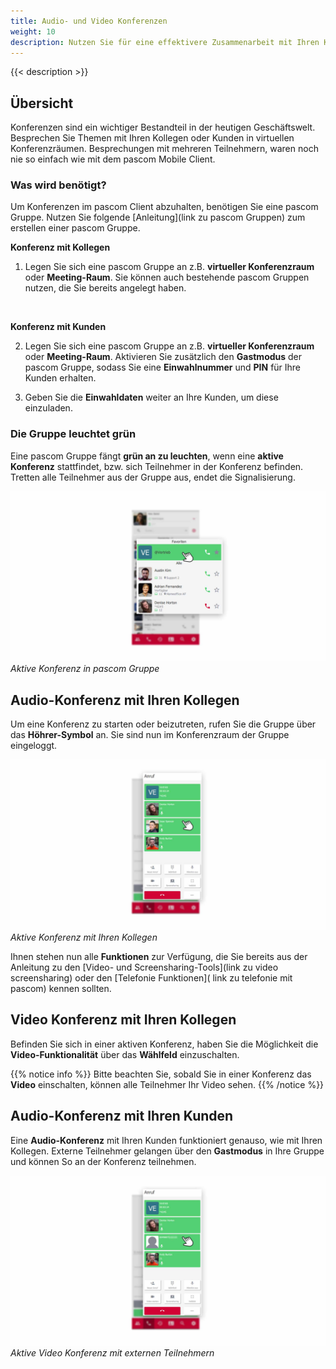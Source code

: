 ```yaml
---
title: Audio- und Video Konferenzen
weight: 10
description: Nutzen Sie für eine effektivere Zusammenarbeit mit Ihren Kollegen und Kunden die Konferenz-Tools des pascom Mobile Client
---
```

 
{{< description >}}


## Übersicht


Konferenzen sind ein wichtiger Bestandteil in der heutigen Geschäftswelt. Besprechen Sie Themen mit Ihren Kollegen oder Kunden in virtuellen Konferenzräumen. Besprechungen mit mehreren Teilnehmern, waren noch nie so einfach wie mit dem pascom Mobile Client. 

### Was wird benötigt?

Um Konferenzen im pascom Client abzuhalten, benötigen Sie eine pascom Gruppe. Nutzen Sie folgende [Anleitung](link zu pascom Gruppen) zum erstellen einer pascom Gruppe.

**Konferenz mit Kollegen**

1. Legen Sie sich eine pascom Gruppe an z.B. **virtueller Konferenzraum** oder **Meeting-Raum**. Sie können auch bestehende pascom Gruppen nutzen, die Sie bereits angelegt haben.   
<br />

**Konferenz mit Kunden**

2. Legen Sie sich eine pascom Gruppe an z.B. **virtueller Konferenzraum** oder **Meeting-Raum**. Aktivieren Sie zusätzlich den **Gastmodus** der pascom Gruppe, sodass Sie eine **Einwahlnummer** und **PIN** für Ihre Kunden erhalten. 

3. Geben Sie die **Einwahldaten** weiter an Ihre Kunden, um diese einzuladen.

### Die Gruppe leuchtet grün

Eine pascom Gruppe fängt **grün an zu leuchten**, wenn eine **aktive Konferenz** stattfindet, bzw. sich Teilnehmer in der Konferenz befinden. Tretten alle Teilnehmer aus der Gruppe aus, endet die Signalisierung.

![Aktive Konferenz in pascom Gruppe](active_conference.de.jpg)
*Aktive Konferenz in pascom Gruppe*
</br>

## Audio-Konferenz mit Ihren Kollegen

Um eine Konferenz zu starten oder beizutreten, rufen Sie die Gruppe über das **Höhrer-Symbol** an. Sie sind nun im Konferenzraum der Gruppe eingeloggt.


![Aktive Konferenz mit Kollegen](active_conference_intern.de.jpg)
*Aktive Konferenz mit Ihren Kollegen*
</br>

Ihnen stehen nun alle **Funktionen** zur Verfügung, die Sie bereits aus der Anleitung zu den [Video- und Screensharing-Tools](link zu video screensharing) oder den [Telefonie Funktionen]( link zu telefonie mit pascom) kennen sollten. 

## Video Konferenz mit Ihren Kollegen

Befinden Sie sich in einer aktiven Konferenz, haben Sie die Möglichkeit die **Video-Funktionalität** über das **Wählfeld** einzuschalten. 

{{% notice info %}}
Bitte beachten Sie, sobald Sie in einer Konferenz das **Video** einschalten, können alle Teilnehmer Ihr Video sehen.
{{% /notice %}}

## Audio-Konferenz mit Ihren Kunden

Eine **Audio-Konferenz** mit Ihren Kunden funktioniert genauso, wie mit Ihren Kollegen. Externe Teilnehmer gelangen über den **Gastmodus** in Ihre Gruppe und können So an der Konferenz teilnehmen. 

![Aktive Video Konferenz mit externen Teilnehmern](active_conference_extern.de.jpg)
*Aktive Video Konferenz mit externen Teilnehmern*
</br>


